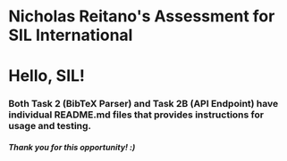 # Nicholas Reitano's Assessment for SIL International

# Hello, SIL! 
### Both Task 2 (BibTeX Parser) and Task 2B (API Endpoint) have individual README.md files that provides instructions for usage and testing.

##### Thank you for this opportunity! :) 